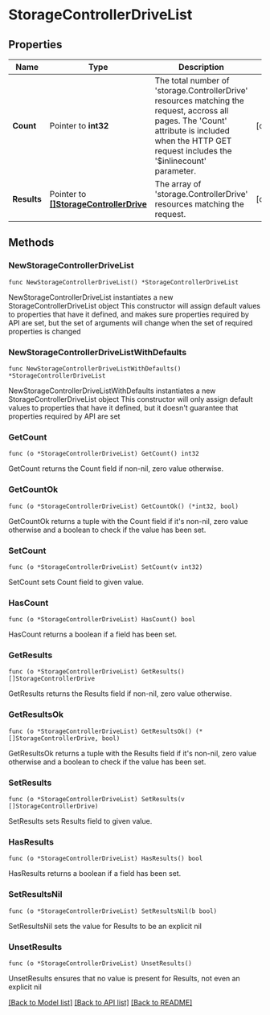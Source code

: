 # StorageControllerDriveList

## Properties

Name | Type | Description | Notes
------------ | ------------- | ------------- | -------------
**Count** | Pointer to **int32** | The total number of &#39;storage.ControllerDrive&#39; resources matching the request, accross all pages. The &#39;Count&#39; attribute is included when the HTTP GET request includes the &#39;$inlinecount&#39; parameter. | [optional] 
**Results** | Pointer to [**[]StorageControllerDrive**](StorageControllerDrive.md) | The array of &#39;storage.ControllerDrive&#39; resources matching the request. | [optional] 

## Methods

### NewStorageControllerDriveList

`func NewStorageControllerDriveList() *StorageControllerDriveList`

NewStorageControllerDriveList instantiates a new StorageControllerDriveList object
This constructor will assign default values to properties that have it defined,
and makes sure properties required by API are set, but the set of arguments
will change when the set of required properties is changed

### NewStorageControllerDriveListWithDefaults

`func NewStorageControllerDriveListWithDefaults() *StorageControllerDriveList`

NewStorageControllerDriveListWithDefaults instantiates a new StorageControllerDriveList object
This constructor will only assign default values to properties that have it defined,
but it doesn't guarantee that properties required by API are set

### GetCount

`func (o *StorageControllerDriveList) GetCount() int32`

GetCount returns the Count field if non-nil, zero value otherwise.

### GetCountOk

`func (o *StorageControllerDriveList) GetCountOk() (*int32, bool)`

GetCountOk returns a tuple with the Count field if it's non-nil, zero value otherwise
and a boolean to check if the value has been set.

### SetCount

`func (o *StorageControllerDriveList) SetCount(v int32)`

SetCount sets Count field to given value.

### HasCount

`func (o *StorageControllerDriveList) HasCount() bool`

HasCount returns a boolean if a field has been set.

### GetResults

`func (o *StorageControllerDriveList) GetResults() []StorageControllerDrive`

GetResults returns the Results field if non-nil, zero value otherwise.

### GetResultsOk

`func (o *StorageControllerDriveList) GetResultsOk() (*[]StorageControllerDrive, bool)`

GetResultsOk returns a tuple with the Results field if it's non-nil, zero value otherwise
and a boolean to check if the value has been set.

### SetResults

`func (o *StorageControllerDriveList) SetResults(v []StorageControllerDrive)`

SetResults sets Results field to given value.

### HasResults

`func (o *StorageControllerDriveList) HasResults() bool`

HasResults returns a boolean if a field has been set.

### SetResultsNil

`func (o *StorageControllerDriveList) SetResultsNil(b bool)`

 SetResultsNil sets the value for Results to be an explicit nil

### UnsetResults
`func (o *StorageControllerDriveList) UnsetResults()`

UnsetResults ensures that no value is present for Results, not even an explicit nil

[[Back to Model list]](../README.md#documentation-for-models) [[Back to API list]](../README.md#documentation-for-api-endpoints) [[Back to README]](../README.md)


